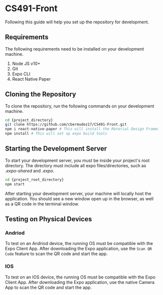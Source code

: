 # CS491-Front
Following this guide will help you set up the repository for development.

## Requirements
The following requirements need to be installed on your development machine.
1. Node JS v10+
1. Git
1. Expo CLI
1. React Native Paper

## Cloning the Repository
To clone the repository, run the following commands on your development machine.

```bash
cd {project_directory}
git clone https://github.com/cbermudez17/CS491-Front.git
npm i react-native-paper # This will install the Material Design Framework
npm install # This will set up expo build tools
```

## Starting the Development Server
To start your development server, you must be inside your project's root directory. The directory must include all expo files/directories, such as *.expo-shared* and *.expo*.

```bash
cd {project_root_directory}
npm start
```

After starting your development server, your machine will locally host the application. You should see a new window open up in the browser, as well as a QR code in the terminal window.

## Testing on Physical Devices

### Andriod
To test on an Andriod device, the running OS must be compatible with the Expo Client App. After downloading the Expo application, use the `Scan QR Code` feature to scan the QR code and start the app.

### IOS
To test on an IOS device, the running OS must be compatible with the Expo Client App. After downloading the Expo application, use the native Camera App to scan the QR code and start the app.
